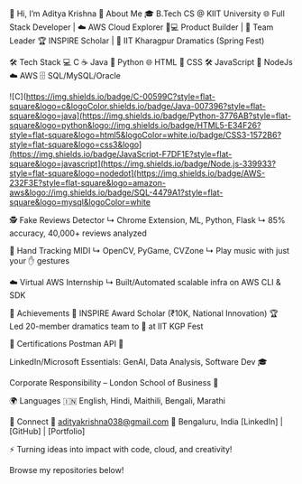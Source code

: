 👋 Hi, I’m Aditya Krishna
🚀 About Me
🎓 B.Tech CS @ KIIT University
🌐 Full Stack Developer | ☁️ AWS Cloud Explorer
🧑💻 Product Builder | 🤝 Team Leader
🏆 INSPIRE Scholar | 🥈 IIT Kharagpur Dramatics (Spring Fest)

🛠️ Tech Stack
💻 C	☕️ Java	🐍 Python	🌐 HTML	🎨 CSS	🛠️ JavaScript	🌲 NodeJs	☁️ AWS	🗄️ SQL/MySQL/Oracle
<!-- For a modern look, add shields.io badges below (copy-paste this block directly): -->
![C](https://img.shields.io/badge/C-00599C?style=flat-square&logo=c&logoColor.shields.io/badge/Java-007396?style=flat-square&logo=java](https://img.shields.io/badge/Python-3776AB?style=flat-square&logo=python&logo://img.shields.io/badge/HTML5-E34F26?style=flat-square&logo=html5&logoColor=white.io/badge/CSS3-1572B6?style=flat-square&logo=css3&logo](https://img.shields.io/badge/JavaScript-F7DF1E?style=flat-square&logo=javascript](https://img.shields.io/badge/Node.js-339933?style=flat-square&logo=nodedot](https://img.shields.io/badge/AWS-232F3E?style=flat-square&logo=amazon-aws&logo://img.shields.io/badge/SQL-4479A1?style=flat-square&logo=mysql&logoColor=white

🕵️ Fake Reviews Detector
↳ Chrome Extension, ML, Python, Flask
↳ 85% accuracy, 40,000+ reviews analyzed

🎹 Hand Tracking MIDI
↳ OpenCV, PyGame, CVZone
↳ Play music with just your ✋ gestures

☁️ Virtual AWS Internship
↳ Built/Automated scalable infra on AWS CLI & SDK

🌟 Achievements
🏅 INSPIRE Award Scholar (₹10K, National Innovation)
🏆 Led 20-member dramatics team to 🥈 at IIT KGP Fest

🏅 Certifications
Postman API 📮

LinkedIn/Microsoft Essentials: GenAI, Data Analysis, Software Dev 🎓

Corporate Responsibility – London School of Business 🌱

🌍 Languages
🇮🇳 English, Hindi, Maithili, Bengali, Marathi

🤝 Connect
📧 adityakrishna038@gmail.com
📍 Bengaluru, India
[LinkedIn] | [GitHub] | [Portfolio]

⚡ Turning ideas into impact with code, cloud, and creativity!

Browse my repositories below!
